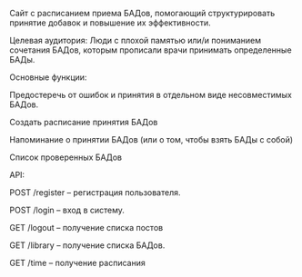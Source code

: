 Сайт с расписанием приема БАДов, помогающий структурировать принятие добавок и повышение их эффективности.


  

Целевая аудитория: Люди с плохой памятью или/и пониманием сочетания БАДов, которым прописали врачи принимать определенные БАДы.


  

Основные функции:

Предостеречь от ошибок  и принятия в отдельном виде несовместимых БАДов.

Создать расписание принятия БАДов

Напоминание о принятии БАДов (или о том, чтобы взять БАДы с собой)

Список проверенных БАДов


  
API: 

POST /register – регистрация пользователя.

POST /login – вход в систему.

GET /logout – получение списка постов

GET /library – получение списка БАДов.

GET /time – получение расписания
